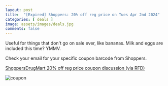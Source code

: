 ```yaml
---
layout: post
title:  "[Expired] Shoppers: 20% off reg price on Tues Apr 2nd 2024"
categories: [ deals ]
image: assets/images/deals.jpg
comments: false
---
```


Useful for things that don't go on sale ever, like bananas.  Milk and eggs are included this time? YMMV. 

Check your email for your specific coupon barcode from Shoppers.

[ShoppersDrugMart 20% off reg price coupon discussion (via RFD)](https://forums.redflagdeals.com/shoppers-drug-mart-family-friends-event-tuesday-april-2nd-20-off-2683759/)

![coupon](https://smartcanucks.ca/wp-content/uploads/2024/04/Screenshot-2024-04-01-18.01.46.png)